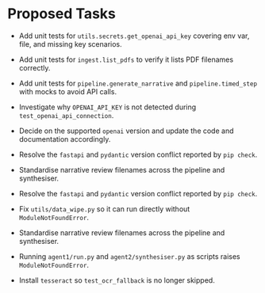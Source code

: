 # Proposed Tasks


- Add unit tests for `utils.secrets.get_openai_api_key` covering env var, file, and missing key scenarios.

- Add unit tests for `ingest.list_pdfs` to verify it lists PDF filenames correctly.

- Add unit tests for `pipeline.generate_narrative` and `pipeline.timed_step` with mocks to avoid API calls.



- Investigate why `OPENAI_API_KEY` is not detected during `test_openai_api_connection`.
- Decide on the supported `openai` version and update the code and documentation accordingly.

- Resolve the `fastapi` and `pydantic` version conflict reported by `pip check`.
- Standardise narrative review filenames across the pipeline and synthesiser.

- Resolve the `fastapi` and `pydantic` version conflict reported by `pip check`.


- Fix `utils/data_wipe.py` so it can run directly without `ModuleNotFoundError`.

- Standardise narrative review filenames across the pipeline and synthesiser.

- Running `agent1/run.py` and `agent2/synthesiser.py` as scripts raises `ModuleNotFoundError`.
- Install `tesseract` so `test_ocr_fallback` is no longer skipped.

